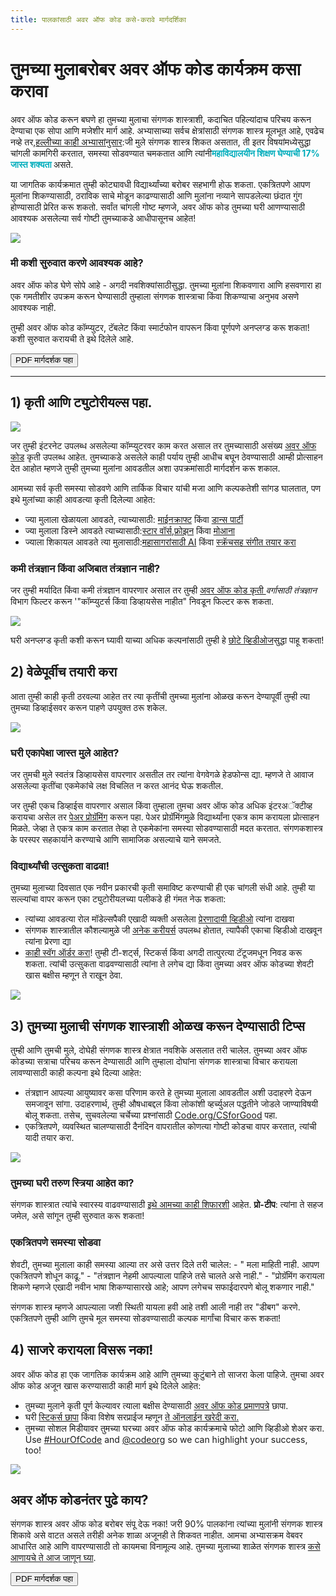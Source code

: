 ```yaml
---
title: पालकांसाठी अवर ऑफ कोड कसे-करावे मार्गदर्शिका
---
```


# तुमच्या मुलाबरोबर अवर ऑफ कोड कार्यक्रम कसा करावा

अवर ऑफ कोड करून बघणे हा तुमच्या मुलाचा संगणक शास्त्राशी, कदाचित पहिल्यांदाच परिचय करून देण्याचा एक सोपा आणि मजेशीर मार्ग आहे. अभ्यासाच्या सर्वच क्षेत्रांसाठी संगणक शास्त्र मूलभूत आहे, एवढेच नव्हे तर,[हल्लीच्या काही अभ्यासांनुसार](https://medium.com/@codeorg/cs-helps-students-outperform-in-school-college-and-workplace-66dd64a69536):जी मुले संगणक शास्त्र शिकत असतात, ती इतर विषयांमध्येसुद्धा चांगली कामगिरी करतात, समस्या सोडवण्यात चमकतात आणि त्यांनी<font color="00adbc"><b>महाविद्यालयीन शिक्षण घेण्याची 17% जास्त शक्यता </font></b>असते.</p> 

<p>
  या जागतिक कार्यक्रमात तुम्ही कोट्यावधी विद्यार्थ्यांच्या बरोबर सहभागी होऊ शकता. एकत्रितपणे आपण मुलांना शिकण्यासाठी, ठराविक साचे मोडून काढण्यासाठी आणि मुलांना नव्याने सापडलेल्या छंदात गुंग होण्यासाठी प्रेरित करू शकतो. सर्वांत चांगली गोष्ट म्हणजे, अवर ऑफ कोड तुमच्या घरी आणण्यासाठी आवश्यक असलेल्या सर्व गोष्टी तुमच्याकडे आधीपासूनच आहेत!
</p>

<p>
  <a href="{{ urls/learn }}"><img src="/images/fit-600/Marketing/mother-helping-her-daughter-use-a-laptop-4260325.jpg" /></a>
</p>

<h3>मी कशी सुरुवात करणे आवश्यक आहे?</h3>

<p>
  अवर ऑफ कोड घेणे सोपे आहे - अगदी नवशिक्यांसाठीसुद्धा. तुमच्या मुलांना शिकवणारा आणि हसवणारा हा एक गमतीशीर उपक्रम करून घेण्यासाठी तुम्हाला संगणक शास्त्राचा किंवा शिकण्याचा अनुभव असणे आवश्यक नाही.
</p>

<p>
  तुम्ही अवर ऑफ कोड कॉम्प्युटर, टॅबलेट किंवा स्मार्टफोन वापरून किंवा पूर्णपणे अनप्लग्ड करू शकता! कशी सुरुवात करायची ते इथे दिलेले आहे.
</p>

<p>
  <a href="{{ localized_files/hourofcode_parent_how_to }}"><button>PDF मार्गदर्शक पहा</button></a>
</p>

<hr />

<h2>
  1) कृती आणि ट्युटोरीयल्स पहा.
</h2>

<p>
  <a href="{{ urls/learn }}"><img src="/images/tutorials.png" /></a>
</p>

<p>
  जर तुम्ही इंटरनेट उपलब्ध असलेल्या कॉम्प्युटरवर काम करत असाल तर तुमच्यासाठी असंख्य <a href="https://hourofcode.com/us/learn">अवर ऑफ कोड</a> कृती उपलब्ध आहेत. तुमच्याकडे असलेले काही पर्याय तुम्ही आधीच बघून ठेवण्यासाठी आम्ही प्रोत्साहन देत आहोत म्हणजे तुम्ही तुमच्या मुलांना आवडतील अशा उपक्रमांसाठी मार्गदर्शन करू शकाल.
</p>

<p>
  आमच्या सर्व कृती समस्या सोडवणे आणि तार्किक विचार यांची मजा आणि कल्पकतेशी सांगड घालतात, पण इथे मुलांच्या काही आवडत्या कृती दिलेल्या आहेत:
</p>

<ul>
  <li>
    ज्या मुलाला खेळायला आवडते, त्याच्यासाठी: <a href="https://code.org/minecraft">माईनक्राफ्ट</a> किंवा <a href="https://code.org/dance">डान्स पार्टी</a>
  </li>
  <li>
    ज्या मुलाला डिस्ने आवडते त्याच्यासाठी:<a href="https://code.org/starwars"></a><a href="https://studio.code.org/s/frozen/lessons/1/levels/1">स्टार वॉर्स</a>,<a href="https://studio.code.org/s/frozen/lessons/1/levels/1">फ्रोझन</a> किंवा <a href="https://partners.disney.com/hour-of-code?cds&cmp=vanity%7Cnatural%7Cus%7Cmoanahoc%7C">मोआना</a>
  </li>
  <li>
    ज्याला शिकायल आवडते त्या मुलासाठी:<a href="https://code.org/oceans">महासागरांसाठी AI</a> किंवा <a href="https://scratch.mit.edu/projects/editor/?tutorial=music&utm_source=codeorg"> स्क्रॅचसह संगीत तयार करा</a>
  </li>
</ul>

<h3>कमी तंत्रज्ञान किंवा अजिबात तंत्रज्ञान नाही?</h3>

<p>
  जर तुम्ही मर्यादित किंवा कमी तंत्रज्ञान वापरणार असाल तर तुम्ही <a 
href="https://hourofcode.com/us/learn"> अवर ऑफ कोड कृती </a> <em>वर्गासाठी तंत्रज्ञान</em> विभाग फिल्टर करून '"कॉम्प्युटर्स किंवा डिव्हायसेस नाहीत" निवडून फिल्टर करू शकता.
</p>

<p>
  <a href="{{ urls/learn }}"><img src="/images/Marketing/filtering-activities-hoc.jpg" /></a>
</p>

<p>
  घरी अनप्लग्ड कृती कशी करून घ्यावी याच्या अधिक कल्पनांसाठी तुम्ही हे <a href="https://www.youtube.com/playlist?list=PLzdnOPI1iJNcpfa4LtbaIl35gqir_5XUu">छोटे व्हिडीओज</a>सुद्धा पाहू शकता!
</p>

<h2>
  2) वेळेपूर्वीच तयारी करा
</h2>

<p>
  आता तुम्ही काही कृती ठरवल्या आहेत तर त्या कृतींची तुमच्या मुलांना ओळख करून देण्यापूर्वी तुम्ही त्या तुमच्या डिव्हाईसवर करून पाहणे उपयुक्त ठरू शकेल.
</p>

<p>
  <a href="{{ urls/learn }}"><img src="/images/fit-600/Marketing/father-and-children-looking-at-a-laptop-4260749.jpg" /></a>
</p>

<h3>घरी एकापेक्षा जास्त मुले आहेत?</h3>

<p>
  जर तुमची मुले स्वतंत्र डिव्हायसेस वापरणार असतील तर त्यांना वेगवेगळे हेडफोन्स द्या. म्हणजे ते आवाज असलेल्या कृतींचा एकमेकांचे लक्ष विचलित न करत आनंद घेऊ शकतील.
</p>

<p>
  जर तुम्ही एकच डिव्हाईस वापरणार असाल किंवा तुम्हाला तुमचा अवर ऑफ कोड अधिक इंटरअॅक्टीव्ह करायचा असेल तर <a href="https://www.youtube.com/watch?v=vgkahOzFH2Q"> पेअर प्रोग्रॅमिंग</a> करून पहा. पेअर प्रोग्रॅमिंगमुळे विद्यार्थ्यांना एकत्र काम करायला प्रोत्साहन मिळते. जेव्हा ते एकत्र काम करतात तेव्हा ते एकमेकांना समस्या सोडवण्यासाठी मदत करतात. संगणकशास्त्र के परस्पर सहकार्याने करण्याचे आणि सामाजिक असल्याचे याने समजते.
</p>

<h3>विद्यार्थ्यांची उत्सुकता वाढवा! </h3>

<p>
  तुमच्या मुलाच्या दिवसात एक नवीन प्रकारची कृती समाविष्ट करण्याची ही एक चांगली संधी आहे. तुम्ही या सल्ल्यांचा वापर करून एका ट्युटोरीयलच्या पलीकडे ही गंमत नेऊ शकता:
</p>

<ul>
  <li>
    त्यांच्या आवडत्या रोल मॉडेल्सपैकी एखादी व्यक्ती असलेला <a href="https://www.youtube.com/playlist?list=PLzdnOPI1iJNcadqJAZnbDYShie4gLZQQJ">प्रेरणादायी व्हिडीओ</a> त्यांना दाखवा
  </li>
  <li>
    संगणक शास्त्रातील कौशल्यामुळे जी <a href="https://www.youtube.com/playlist?list=PLzdnOPI1iJNfpD8i4Sx7U0y2MccnrNZuP">अनेक करीयर्स</a> उपलब्ध होतात, त्यापैकी एकाचा व्हिडीओ दाखवून त्यांना प्रेरणा द्या
  </li>
  <li>
    <a href="https://store.code.org/">काही स्वॅग ऑर्डर करा</a>! तुम्ही टी-शर्ट्स, स्टिकर्स किंवा अगदी तात्पुरत्या टॅटूजमधून निवड करू शकता. त्यांची उत्सुकता वाढवण्यासाठी त्यांना ते लगेच द्या किंवा तुमच्या अवर ऑफ कोडच्या शेवटी खास बक्षीस म्हणून ते राखून ठेवा.
  </li>
</ul>

<p>
  

<a href="https://store.code.org/" target="_blank"><img src="/images/fit-500/Marketing/hourofcodestore.jpg"></a>

</p>

<h2>
  3) तुमच्या मुलाची संगणक शास्त्राशी ओळख करून देण्यासाठी टिप्स
</h2>

<p>
  तुम्ही आणि तुमची मुले, दोघेही संगणक शास्त्र क्षेत्रात नवशिके असलात तरी चालेल. तुमच्या अवर ऑफ कोडच्या सत्राचा परिचय करून देण्यासाठी आणि तुम्हाला दोघांना संगणक शास्त्राचा विचार करायला लावण्यासाठी काही कल्पना इथे दिल्या आहेत:
</p>

<ul>
  <li>
    तंत्रज्ञान आपल्या आयुष्यावर कसा परिणाम करते हे तुमच्या मुलाला आवडतील अशी उदाहरणे देऊन समजावून सांगा. उदाहरणार्थ, तुम्ही औषधाबद्दल किंवा लोकांशी व्हर्च्युअल पद्धतीने जोडले जाण्याविषयी बोलू शकता. तसेच, सुचवलेल्या चर्चेच्या प्रश्नांसाठी <a href="https://code.org/csforgood">Code.org/CSforGood</a> पहा.
  </li>
  <li>
    एकत्रितपणे, व्यवस्थित चालण्यासाठी दैनंदिन वापरातील कोणत्या गोष्टी कोडचा वापर करतात, त्यांची यादी तयार करा.
  </li>
</ul>

<p>
  <a href="{{ urls/learn }}"><img src="/images/fit-600/Marketing/girl-sitting-on-sofa-while-using-tablet-computer-4144035.jpg" /></a>
</p>

<h3>तुमच्या घरी तरुण स्त्रिया आहेत का?</h3>

<p>
  संगणक शास्त्रात त्यांचे स्वारस्य वाढवण्यासाठी <a href="https://code.org/girls"> इथे आमच्या काही शिफारशी</a> आहेत. <strong>प्रो-टीप</strong>: त्यांना ते सहज जमेल, असे सांगून तुम्ही सुरुवात करू शकता!
</p>

<h3>एकत्रितपणे समस्या सोडवा</h3>

<p>
  शेवटी, तुमच्या मुलाला काही समस्या आल्या तर असे उत्तर दिले तरी चालेल: - " मला माहिती नाही. आपण एकत्रितपणे शोधून काढू." - "तंत्रज्ञान नेहमी आपल्याला पाहिजे तसे चालते असे नाही." - "प्रोग्रॅमिंग करायला शिकणे म्हणजे एखादी नवीन भाषा शिकण्यासारखे आहे; आपण लगेचच सफाईदारपणे बोलू शकणार नाही."
</p>

<p>
  संगणक शास्त्र म्हणजे आपल्याला जशी स्थिती यायला हवी आहे तशी आली नाही तर "डीबग" करणे. एकत्रितपणे तुम्ही आणि तुमचे मूल समस्या सोडवण्यासाठी कल्पक मार्गांचा विचार करू शकता!
</p>

<h2>
  4) साजरे करायला विसरू नका!
</h2>

<p>
  अवर ऑफ कोड हा एक जागतिक कार्यक्रम आहे आणि तुमच्या कुटुंबाने तो साजरा केला पाहिजे. तुमचा अवर ऑफ कोड अजून खास करण्यासाठी काही मार्ग इथे दिलेले आहेत:
</p>

<ul>
  <li>
    तुमच्या मुलाने कृती पूर्ण केल्यावर त्याला बक्षीस देण्यासाठी <a href="https://staging.code.org/certificates">अवर ऑफ कोड प्रमाणपत्रे</a> छापा.
  </li>
  <li>
    घरी <a href="https://staging.hourofcode.com/us/promote/resources#stickers">स्टिकर्स छापा</a> किंवा विशेष सरप्राईज म्हणून <a href="https://store.code.org/"> ते ऑनलाईन खरेदी करा.</a>
  </li>
  <li>
    तुमच्या सोशल मिडीयावर तुमच्या घरच्या अवर ऑफ कोड कार्यक्रमाचे फोटो आणि व्हिडीओ शेअर करा. Use <a href="https://twitter.com/hashtag/hourofcode">#HourOfCode</a> and <a href="https://twitter.com/codeorg">@codeorg</a> so we can highlight your success, too!
  </li>
</ul>

<p>
  <a href="{{ urls/learn }}"><img src="/images/fit-600/Marketing/g8TUlHzF.jpeg" /></a>
</p>

<h2>अवर ऑफ कोडनंतर पुढे काय?</h2>

<p>
  संगणक शास्त्र अवर ऑफ कोड बरोबर संपू देऊ नका! जरी 90% पालकांना त्यांच्या मुलांनी संगणक शास्त्र शिकावे असे वाटत असले तरीही अनेक शाळा अजूनही ते शिकवत नाहीत. आमचा अभ्यासक्रम वेबवर आधारित आहे आणि वापरण्यासाठी तो कायमचा विनामूल्य आहे. तुमच्या मुलाच्या शाळेत संगणक शास्त्र <a href="https://code.org/yourschool">कसे आणायचे ते आज जाणून घ्या</a>.
</p>

<p>
  <a href="{{ localized_files/hourofcode_parent_how_to }}"><button>PDF मार्गदर्शक पहा</button></a>
</p>